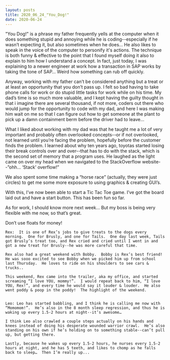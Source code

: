 ```yaml
---
layout: posts
title: 2020_06_24_"You_Dog!"
date: 2020-06-24
---
```


"You Dog!" is a phrase my father frequently yells at the computer when it does something stupid and annoying while he is coding--especially if he wasn’t expecting it, but also sometimes when he does...  He also likes to speak in the voice of the computer to personify it's actions.  The technique is both funny & effective to the point that I found myself doing it also to explain to him how I understand a concept.  In fact, just today, I was explaining to a newer engineer at work how a transaction in SAP works by taking the tone of SAP…  Weird how something can rub off quickly.

Anyway, working with my father can’t be considered anything but a treat or at least an opportunity that you don’t pass up.  I felt so bad having to take phone calls for work or do stupid little tasks for work while on his time.  My dad’s time is so much more valuable, and I kept having the guilty thought in that i imagine there are several thousand, if not more, coders out there who would jump for the opportunity to code with my dad, and here I was making him wait on me so that I can figure out how to get someone at the plant to pick up a damn containment berm before the driver had to leave…

What I liked about working with my dad was that he taught me a lot of very important and probably often overlooked concepts--or if not overlooked, not learned until you’re facing the problem, hopefully before the customer finds the problem.  I learned about why ten years ago, toyotas started losing their break controls over and over--that has to do with the stack, which is the second set of memory that a program uses.  He laughed as the light came on over my head when we navigated to the StackOverflow website--”ohh… ‘Stack’ overflow!”

We also spent some time making a “horse race” (actually, they were just circles) to get me some more exposure to using graphics & creating GUI’s.

With this, I’ve now been able to start a Tic Tac Toe game.  I’ve got the board laid out and have a start button.  This has been fun so far.

As for work, I should know more next week…  But my boss is being very flexible with me now, so that’s great.  

Don’t use floats for money!


    Rex:  It is one of Rex’s jobs to give treats to the dogs every morning.  One for Brusly, and one for Tails.  One day last week, Tails got Brusly’s treat too, and Rex cried and cried until I went in and got a new treat for Brusly--he was more careful that time.
    
    Rex also had a great weekend with Bobby.  Bobby is Rex’s best friend!  He was sooo excited to see Bobby when we picked him up from school last Thursday.  He loves to ride on his shoulders to see cars & trucks..  
    
    This weekend, Rex came into the trailer, aka my office, and started screaming “I love YOU, mommy!”.  I would repeat back to him, “I love YOU, Rex!”, and every time he would say it louder & louder.  He also went poddy & poop in the poddy!  The highlight of the weekend.
    
    
    Leo: Leo has started babbling, and I think he is calling me now with “Momomom!”.  He’s also in the 8 month sleep regression, and thus he is waking up every 1.5-2 hours at night--it’s awesome…
    
    I think Leo also crawled a couple steps actually on his hands and knees instead of doing his desperate wounded warrior crawl.  He’s also standing on his own if he’s holding on to something stable--can’t pull up, but getting there.  
    
    Lastly, because he wakes up every 1.5-2 hours, he nurses every 1.5-2 hours at night, and he has 5 teeth, and likes to chomp as he falls back to sleep…  Then I’m really up...
